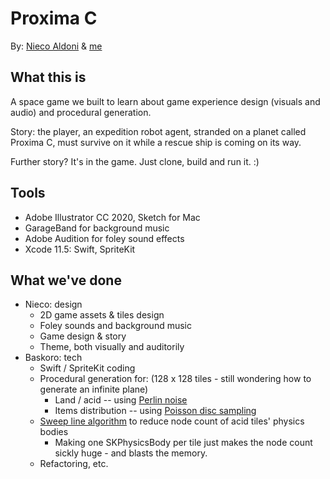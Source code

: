 # Proxima C

By: [Nieco Aldoni](https://github.com/niecoaldoni) & [me](https://github.com/baskoroi)

## What this is

A space game we built to learn about game experience design (visuals and audio) and procedural generation.

Story: the player, an expedition robot agent, stranded on a planet called Proxima C, must survive on it while a rescue ship is coming on its way.

Further story? It's in the game. Just clone, build and run it. :)

## Tools

* Adobe Illustrator CC 2020, Sketch for Mac
* GarageBand for background music
* Adobe Audition for foley sound effects
* Xcode 11.5: Swift, SpriteKit

## What we've done

* Nieco: design
    * 2D game assets & tiles design
    * Foley sounds and background music 
    * Game design & story
    * Theme, both visually and auditorily
* Baskoro: tech
    * Swift / SpriteKit coding
    * Procedural generation for: (128 x 128 tiles - still wondering how to generate an infinite plane)
        * Land / acid -- using [Perlin noise](https://en.wikipedia.org/wiki/Perlin_noise)
        * Items distribution -- using [Poisson disc sampling](https://en.wikipedia.org/wiki/Supersampling#Poisson_disc)
    * [Sweep line algorithm](https://en.wikipedia.org/wiki/Sweep_line_algorithm) to reduce node count of acid tiles' physics bodies
        * Making one SKPhysicsBody per tile just makes the node count sickly huge - and blasts the memory.
    * Refactoring, etc.